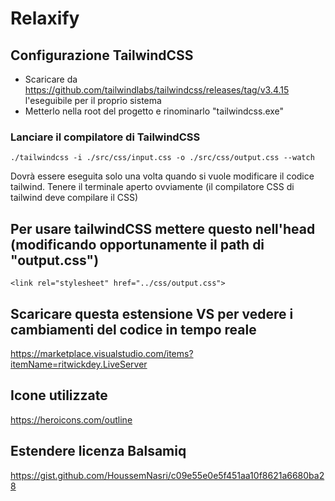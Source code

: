 # Relaxify

## Configurazione TailwindCSS

- Scaricare da https://github.com/tailwindlabs/tailwindcss/releases/tag/v3.4.15 l'eseguibile per il proprio sistema
- Metterlo nella root del progetto e rinominarlo "tailwindcss.exe"

### Lanciare il compilatore di TailwindCSS

```./tailwindcss -i ./src/css/input.css -o ./src/css/output.css --watch```

Dovrà essere eseguita solo una volta quando si vuole modificare il codice tailwind. Tenere il terminale aperto ovviamente (il compilatore CSS di tailwind deve compilare il CSS)

## Per usare tailwindCSS mettere questo nell'head (modificando opportunamente il path di "output.css")

```<link rel="stylesheet" href="../css/output.css">```

## Scaricare questa estensione VS per vedere i cambiamenti del codice in tempo reale

https://marketplace.visualstudio.com/items?itemName=ritwickdey.LiveServer

## Icone utilizzate

https://heroicons.com/outline

## Estendere licenza Balsamiq

https://gist.github.com/HoussemNasri/c09e55e0e5f451aa10f8621a6680ba28